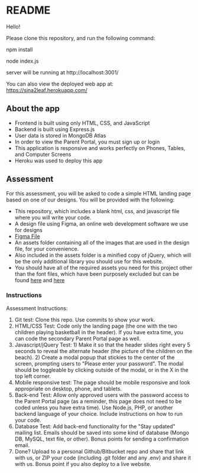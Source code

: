 # README

Hello!

Please clone this repository, and run the following command:

npm install

node index.js

server will be running at http://localhost:3001/

You can also view the deployed web app at: https://sina2leaf.herokuapp.com/

## About the app

- Frontend is built using only HTML, CSS, and JavaScript
- Backend is built using Express.js
- User data is stored in MongoDB Atlas
- In order to view the Parent Portal, you must sign up or login
- This application is responsive and works perfectly on Phones, Tables, and Computer Screens
- Heroku was used to deploy this app

## Assessment

For this assessment, you will be asked to code a simple HTML landing page based on one of our designs.
You will be provided with the following:

- This repository, which includes a blank html, css, and javascript file where you will write your code.
- A design file using Figma, an online web development software we use for designs
- [Figma File](https://www.figma.com/file/5l22ti4pFgFKSnlA93ouM7/branch/bWXSVeZJBLDgog0ysvTWGT/LevelUp?node-id=22%3A3)
- An assets folder containing all of the images that are used in the design file, for your convenience.
- Also included in the assets folder is a minified copy of jQuery, which will be the only additional library you should use for this website.
- You should have all of the required assets you need for this project other than the font files, which have been purposely excluded but can be found [here](https://fonts.google.com/specimen/Open+Sans) and [here](https://fonts.google.com/specimen/Alfa+Slab+One)

### Instructions

Assessment Instructions:

1. Git test: Clone this repo. Use commits to show your work.
2. HTML/CSS Test: Code only the landing page (the one with the two children playing basketball in the header). If you have extra time, you can code the secondary Parent Portal page as well.
3. Javascript/jQuery Test: 1) Make it so that the header slides right every 5 seconds to reveal the alternate header (the picture of the children on the beach). 2) Create a modal popup that stickies to the center of the screen, prompting users to "Please enter your password". The modal should be toggleable by clicking outside of the modal, or in the X in the top left corner.
4. Mobile responsive test: The page should be mobile responsive and look appropriate on desktop, phone, and tablets.
5. Back-end Test: Allow only approved users with the password access to the Parent Portal page (as a reminder, this page does not need to be coded unless you have extra time). Use Node.js, PHP, or another backend language of your choice. Include instructions on how to run your code.
6. Database Test: Add back-end functionality for the "Stay updated" mailing list. Emails should be saved into some kind of database (Mongo DB, MySQL, text file, or other). Bonus points for sending a confirmation email.
7. Done? Upload to a personal Github/Bitbucket repo and share that link with us, or ZIP your code (including .git folder and any .env) and share it with us. Bonus point if you also deploy to a live website.
